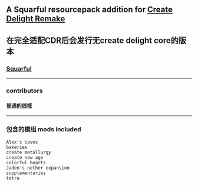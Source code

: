 ## A Squarful resourcepack addition for [Create Delight Remake](https://github.com/Jasons-impart/Create-Delight-Remake)


##  在完全适配CDR后会发行无create delight core的版本


###    [Squarful](https://modrinth.com/resourcepack/xekrsquarepattern)

---
### contributors
#### [普通的线框](https://xk-download.ovso.top/)

---
### 包含的模组   mods included
    Alex's caves
    bakeries
    create metallurgy
    create new age
    colorful hearts
    Jaden's nether expansion
    supplementaries
    tetra